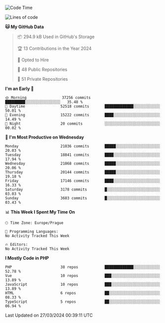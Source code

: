 <!--START_SECTION:waka-->
![Code Time](http://img.shields.io/badge/Code%20Time-1%2C583%20hrs%2058%20mins-blue)

![Lines of code](https://img.shields.io/badge/From%20Hello%20World%20I%27ve%20Written-32.6%20million%20lines%20of%20code-blue)

**🐱 My GitHub Data** 

> 📦 294.9 kB Used in GitHub's Storage 
 > 
> 🏆 13 Contributions in the Year 2024
 > 
> 💼 Opted to Hire
 > 
> 📜 48 Public Repositories 
 > 
> 🔑 51 Private Repositories 
 > 
**I'm an Early 🐤** 

```text
🌞 Morning                37256 commits       █████████░░░░░░░░░░░░░░░░   35.48 % 
🌆 Daytime                52518 commits       █████████████░░░░░░░░░░░░   50.01 % 
🌃 Evening                15222 commits       ████░░░░░░░░░░░░░░░░░░░░░   14.49 % 
🌙 Night                  20 commits          ░░░░░░░░░░░░░░░░░░░░░░░░░   00.02 % 
```
📅 **I'm Most Productive on Wednesday** 

```text
Monday                   21036 commits       █████░░░░░░░░░░░░░░░░░░░░   20.03 % 
Tuesday                  18841 commits       ████░░░░░░░░░░░░░░░░░░░░░   17.94 % 
Wednesday                21068 commits       █████░░░░░░░░░░░░░░░░░░░░   20.06 % 
Thursday                 20144 commits       █████░░░░░░░░░░░░░░░░░░░░   19.18 % 
Friday                   17146 commits       ████░░░░░░░░░░░░░░░░░░░░░   16.33 % 
Saturday                 3178 commits        █░░░░░░░░░░░░░░░░░░░░░░░░   03.03 % 
Sunday                   3603 commits        █░░░░░░░░░░░░░░░░░░░░░░░░   03.43 % 
```


📊 **This Week I Spent My Time On** 

```text
🕑︎ Time Zone: Europe/Prague

💬 Programming Languages: 
No Activity Tracked This Week

🔥 Editors: 
No Activity Tracked This Week
```

**I Mostly Code in PHP** 

```text
PHP                      38 repos            █████████████░░░░░░░░░░░░   52.78 % 
Vue                      10 repos            ███░░░░░░░░░░░░░░░░░░░░░░   13.89 % 
JavaScript               10 repos            ███░░░░░░░░░░░░░░░░░░░░░░   13.89 % 
HTML                     6 repos             ██░░░░░░░░░░░░░░░░░░░░░░░   08.33 % 
TypeScript               5 repos             ██░░░░░░░░░░░░░░░░░░░░░░░   06.94 % 
```




 Last Updated on 27/03/2024 00:39:11 UTC
<!--END_SECTION:waka-->
<!--
**AlexKratky/AlexKratky** is a ✨ _special_ ✨ repository because its `README.md` (this file) appears on your GitHub profile.

Here are some ideas to get you started:

- 🔭 I’m currently working on ...
- 🌱 I’m currently learning ...
- 👯 I’m looking to collaborate on ...
- 🤔 I’m looking for help with ...
- 💬 Ask me about ...
- 📫 How to reach me: ...
- 😄 Pronouns: ...
- ⚡ Fun fact: ...
-->
